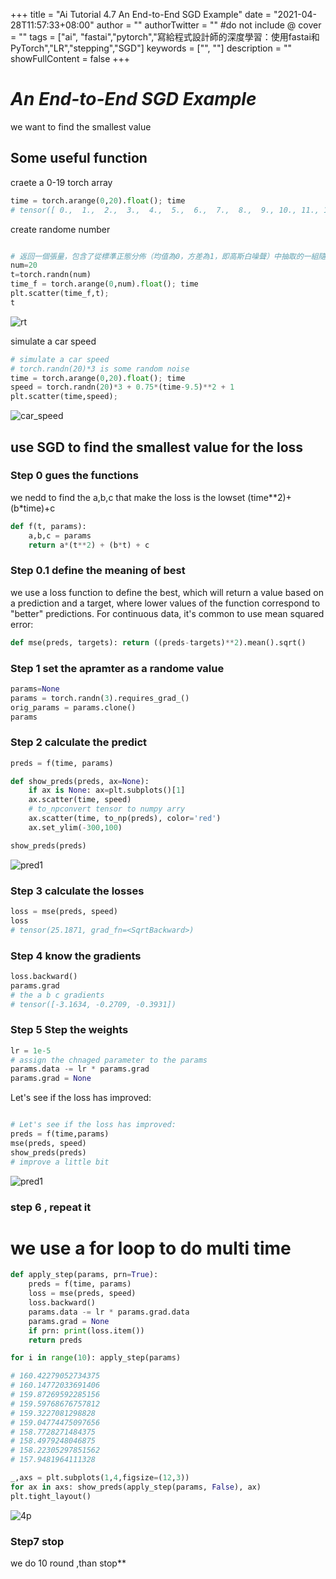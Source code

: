 +++
title = "Ai Tutorial 4.7 An End-to-End SGD Example"
date = "2021-04-28T11:57:33+08:00"
author = ""
authorTwitter = "" #do not include @
cover = ""
tags = ["ai", "fastai","pytorch","寫給程式設計師的深度學習：使用fastai和PyTorch","LR","stepping","SGD"]
keywords = ["", ""]
description = ""
showFullContent = false
+++


# _An End-to-End SGD Example_

we want to find the smallest value

## Some useful function

craete a 0-19 torch array

```py
time = torch.arange(0,20).float(); time
# tensor([ 0.,  1.,  2.,  3.,  4.,  5.,  6.,  7.,  8.,  9., 10., 11., 12., 13., 14., 15., 16., 17., 18., 19.])
```

create randome number

```py

# 返回一個張量，包含了從標準正態分佈（均值為0，方差為1，即高斯白噪聲）中抽取的一組隨機數。張量的形狀由參數sizes定義。
num=20
t=torch.randn(num)
time_f = torch.arange(0,num).float(); time
plt.scatter(time_f,t);
t
```

![rt](/img/ai_t/t1/rt.PNG)

simulate a car speed

```py
# simulate a car speed
# torch.randn(20)*3 is some random noise
time = torch.arange(0,20).float(); time
speed = torch.randn(20)*3 + 0.75*(time-9.5)**2 + 1
plt.scatter(time,speed);
```

![car_speed](/img/ai_t/t1/car_speed.PNG)

## use SGD to find the smallest value for the loss

### Step 0 gues the functions

we nedd to find the a,b,c that make the loss is the lowset
(time**2)+(b*time)+c

```py
def f(t, params):
    a,b,c = params
    return a*(t**2) + (b*t) + c
```

### Step 0.1 define the meaning of best

we use a loss function to define the best, which will return a value based on a prediction and a target, where lower values of the function correspond to "better" predictions. For continuous data, it's common to use mean squared error:

```py
def mse(preds, targets): return ((preds-targets)**2).mean().sqrt()
```

### Step 1 set the apramter as a randome value

```py
params=None
params = torch.randn(3).requires_grad_()
orig_params = params.clone()
params
```

### Step 2 calculate the predict

```py
preds = f(time, params)

def show_preds(preds, ax=None):
    if ax is None: ax=plt.subplots()[1]
    ax.scatter(time, speed)
    # to_npconvert tensor to numpy arry
    ax.scatter(time, to_np(preds), color='red')
    ax.set_ylim(-300,100)

show_preds(preds)
```

![pred1](/img/ai_t/t1/pred1.PNG)

### Step 3 calculate the losses

```py
loss = mse(preds, speed)
loss
# tensor(25.1871, grad_fn=<SqrtBackward>)
```

### Step 4  know the gradients

```py
loss.backward()
params.grad
# the a b c gradients
# tensor([-3.1634, -0.2709, -0.3931])
```

### Step 5  Step the weights

```py
lr = 1e-5
# assign the chnaged parameter to the params
params.data -= lr * params.grad
params.grad = None
```

Let's see if the loss has improved:

```py

# Let's see if the loss has improved:
preds = f(time,params)
mse(preds, speed)
show_preds(preds)
# improve a little bit
```

![pred1](/img/ai_t/t1/ip.PNG)

### step 6 , repeat it

# we use a for loop to do multi time

```py
def apply_step(params, prn=True):
    preds = f(time, params)
    loss = mse(preds, speed)
    loss.backward()
    params.data -= lr * params.grad.data
    params.grad = None
    if prn: print(loss.item())
    return preds
```

```py
for i in range(10): apply_step(params)

# 160.42279052734375
# 160.14772033691406
# 159.87269592285156
# 159.59768676757812
# 159.3227081298828
# 159.04774475097656
# 158.7728271484375
# 158.4979248046875
# 158.22305297851562
# 157.9481964111328
```

```py
_,axs = plt.subplots(1,4,figsize=(12,3))
for ax in axs: show_preds(apply_step(params, False), ax)
plt.tight_layout()
```

![4p](/img/ai_t/t1/4p.PNG)

### Step7 stop

we do 10 round ,than stop**
